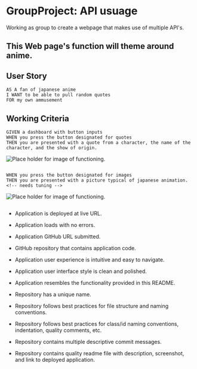 # GroupProject: API usuage

Working as group to create a webpage that makes use of multiple API's.  
## This Web page's function will theme around anime.


## User Story

```
AS A fan of japanese anime
I WANT to be able to pull random quotes
FOR my own ammusement
```
## Working Criteria

```
GIVEN a dashboard with button inputs
WHEN you press the button designated for quotes
THEN you are presented with a quote from a character, the name of the character, and the show of origin.

```
![Place holder for image of functioning.](Placeholder.png)
```

WHEN you press the button designated for images
THEN you are presented with a picture typical of japanese animation.
<!-- needs tuning -->
```
![Place holder for image of functioning.](Placeholder.png)
```
```

* Application is deployed at live URL. 

* Application loads with no errors.

* Application GitHub URL submitted.

* GitHub repository that contains application code.

* Application user experience is intuitive and easy to navigate.

* Application user interface style is clean and polished.

* Application resembles the functionality provided in this README.

* Repository has a unique name.

* Repository follows best practices for file structure and naming conventions.

* Repository follows best practices for class/id naming conventions, indentation, quality comments, etc.

* Repository contains multiple descriptive commit messages.

* Repository contains quality readme file with description, screenshot, and link to deployed application.